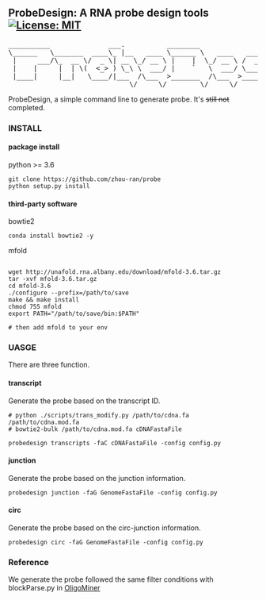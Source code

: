 ## ProbeDesign: A RNA probe design tools [![License: MIT](https://img.shields.io/badge/License-MIT-green.svg)](https://opensource.org/licenses/MIT)

<pre>
__________              ___.          ________                .__               
\______   \_______  ____\_ |__   ____ \______ \   ____   _____|__| ____   ____  
 |     ___/\_  __ \/  _ \| __ \_/ __ \ |    |  \_/ __ \ /  ___/  |/ ___\ /    \ 
 |    |     |  | \(  <_> ) \_\ \  ___/ |    `   \  ___/ \___ \|  / /_/  >   |  \
 |____|     |__|   \____/|___  /\___  >_______  /\___  >____  >__\___  /|___|  /
                             \/     \/        \/     \/     \/  /_____/      \/ 
</pre>


ProbeDesign, a simple command line to generate probe. It's  ~~still not~~  completed.


### INSTALL

#### package install

python >= 3.6
```shell
git clone https://github.com/zhou-ran/probe
python setup.py install
```

#### third-party software

bowtie2

```shell
conda install bowtie2 -y

```

mfold
```shell

wget http://unafold.rna.albany.edu/download/mfold-3.6.tar.gz 
tar -xvf mfold-3.6.tar.gz
cd mfold-3.6
./configure --prefix=/path/to/save
make && make install
chmod 755 mfold
export PATH="/path/to/save/bin:$PATH"

# then add mfold to your env
```

### UASGE
There are three function.

#### transcript

Generate the probe based on the transcript ID.

```shell
# python ./scripts/trans_modify.py /path/to/cdna.fa /path/to/cdna.mod.fa
# bowtie2-bulk /path/to/cdna.mod.fa cDNAFastaFile

probedesign transcripts -faC cDNAFastaFile -config config.py
```

#### junction

Generate the probe based on the junction information.

```shell
probedesign junction -faG GenomeFastaFile -config config.py
```

#### circ

Generate the probe based on the circ-junction information.

```shell
probedesign circ -faG GenomeFastaFile -config config.py
```


### Reference
We generate the probe followed the same filter conditions with blockParse.py in [OligoMiner](https://github.com/brianbeliveau/OligoMiner)

